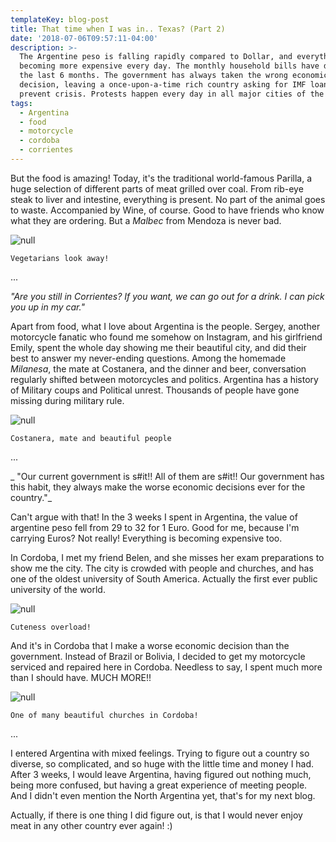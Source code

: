```yaml
---
templateKey: blog-post
title: That time when I was in.. Texas? (Part 2)
date: '2018-07-06T09:57:11-04:00'
description: >-
  The Argentine peso is falling rapidly compared to Dollar, and everything is
  becoming more expensive every day. The monthly household bills have doubled in
  the last 6 months. The government has always taken the wrong economic
  decision, leaving a once-upon-a-time rich country asking for IMF loan to
  prevent crisis. Protests happen every day in all major cities of the country.
tags:
  - Argentina
  - food
  - motorcycle
  - cordoba
  - corrientes
---
```

But the food is amazing! Today, it's the traditional world-famous Parilla, a huge selection of different parts of meat grilled over coal. From rib-eye steak to liver and intestine, everything is present. No part of the animal goes to waste. Accompanied by Wine, of course.  Good to have friends who know what they are ordering. But a _Malbec_ from Mendoza is never bad.

![null](/img/5.jpg)

```
Vegetarians look away!
```

...

_"Are you still in Corrientes? If you want, we can go out for a drink. I can pick you up in my car."_

Apart from food, what I love about Argentina is the people. Sergey, another motorcycle fanatic who found me somehow on Instagram, and his girlfriend Emily, spent the whole day showing me their beautiful city, and did their best to answer my never-ending questions. Among the homemade _Milanesa_, the mate at Costanera, and the dinner and beer, conversation regularly shifted between motorcycles and politics. Argentina has a history of Military coups and Political unrest. Thousands of people have gone missing during military rule.

![null](/img/9.jpg)

```
Costanera, mate and beautiful people
```

...

_
"Our current government is s#it!! All of them are s#it!! Our government has this habit, they always make the worse economic decisions ever for the country."_

Can't argue with that! In the 3 weeks I spent in Argentina, the value of argentine peso fell from 29 to 32 for 1 Euro. Good for me, because I'm carrying Euros? Not really! Everything is becoming expensive too.

In Cordoba, I met my friend Belen, and she misses her exam preparations to show me the city. The city is crowded with people and churches, and has one of the oldest university of South America. Actually the first ever public university of the world.

![null](/img/8.jpg)

```
Cuteness overload!
```

And it's in Cordoba that I make a worse economic decision than the government. Instead of Brazil or Bolivia, I decided to get my motorcycle serviced and repaired here in Cordoba. Needless to say, I spent much more than I should have. MUCH MORE!!

![null](/img/7.jpg)

```
One of many beautiful churches in Cordoba!
```

...

I entered Argentina with mixed feelings. Trying to figure out a country so diverse, so complicated, and so huge with the little time and money I had. After 3 weeks, I would leave Argentina, having figured out nothing much, being more confused, but having a great experience of meeting people. And I didn't even mention the North Argentina yet, that's for my next blog.

Actually, if there is one thing I did figure out, is that I would never enjoy meat in any other country ever again! :)
